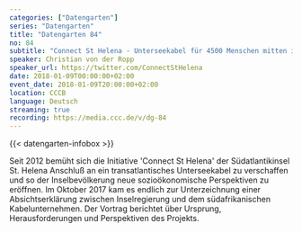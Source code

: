 ```yaml
---
categories: ["Datengarten"]
series: "Datengarten"
title: "Datengarten 84"
no: 84
subtitle: "Connect St Helena - Unterseekabel für 4500 Menschen mitten im Südatlantik"
speaker: Christian von der Ropp
speaker_url: https://twitter.com/ConnectStHelena
date: 2018-01-09T00:00:00+02:00
event_date: 2018-01-09T20:00:00+02:00
location: CCCB
language: Deutsch
streaming: true
recording: https://media.ccc.de/v/dg-84
---
```

{{< datengarten-infobox >}}

Seit 2012 bemüht sich die Initiative 'Connect St Helena' der Südatlantikinsel St. Helena Anschluß an ein transatlantisches Unterseekabel zu verschaffen und so der Inselbevölkerung neue sozioökonomische Perspektiven zu eröffnen. Im Oktober 2017 kam es endlich zur Unterzeichnung einer Absichtserklärung zwischen Inselregierung und dem südafrikanischen Kabelunternehmen. Der Vortrag berichtet über Ursprung, Herausforderungen und Perspektiven des Projekts.

